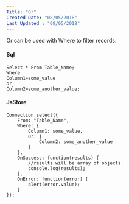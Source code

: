 ```yaml
---
Title: "Or"
Created Date: "08/05/2018"
Last Updated : "08/05/2018"
---
```


Or can be used with Where to filter records.

#### Sql

```
Select * From Table_Name;
Where
Column1=some_value
or
Column2=some_another_value;
```

#### JsStore

```
Connection.select({
    From: "Table_Name",
    Where: {
        Column1: some_value,
        Or: {
            Column2: some_another_value
        }
    },
    OnSuccess: function(results) {
        //results will be array of objects.
        console.log(results);
    },
    OnError: function(error) {
        alert(error.value);
    }
});
```